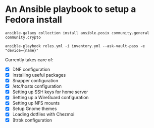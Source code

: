 # An Ansible playbook to setup a Fedora install

```
ansible-galaxy collection install ansible.posix community.general community.crypto

ansible-playbook roles.yml -i inventory.yml --ask-vault-pass -e "device={name}"
```

Currently takes care of:
- [x] DNF configuration
- [x] Installing useful packages
- [x] Snapper configuration
- [x] /etc/hosts configuration
- [x] Setting up SSH keys for home server
- [x] Setting up a WireGuard configuration
- [x] Setting up NFS mounts
- [x] Setup Gnome themes
- [x] Loading dotfiles with Chezmoi
- [x] Btrbk configuration
